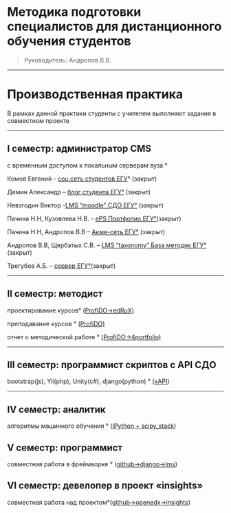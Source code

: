 
#  Методика подготовки специалистов для дистанционного обучения студентов 
> Руководитель: Андропов В.В.


----------
# Производственная практика #
В рамках данной практики студенты с учителем выполняют задания в совместном проекте
					

----------

 I семестр: администратор CMS
-  
с временным доступом к локальным серверам вуза °

Комов Евгений - [соц.сеть студентов ЕГУ](http://sdo.elsu.ru/komov)° (закрыт)

 Демин Александр – [блог студента ЕГУ°](http://sdo.elsu.ru/demin) (закрыт)

 Невзгодин Виктор -[LMS “moodle” СДО ЕГУ°](http://vu.elsu.ru/moodle) (закрыт)

Пачина Н.Н, Кузовлева Н.В. - [ePS Портфолио ЕГУ°](http://vu.elsu.ru/mah)(закрыт) 

Пачина Н.Н, Андропов В.В – [Акме-сеть ЕГУ°](http://vu.elsu.ru/index.php?option=com_community&view=frontpage&Itemid=573) (закрыт)

Андропов В.В, Щербатых С.В. – [LMS “taxonomy” База методик ЕГУ°](http://sdo.elsu.ru/index.php) (закрыт)

Трегубов А.Б.  – [сервер ЕГУ°](http://vu.elsu.ru/index.php?option=com_content&view=category&layout=blog&id=82&Itemid=538)(закрыт)


 

----------
                                 

 II семестр: методист
-  
 проектирование курсов° [ (ProfiDO->edRuX)](http://edrux.ru:18010/)

 преподавание курсов ° [(ProfiDO)](http://profido.org/)
 
 отчет о методической работе ° [(ProfiDO->4portfolio)](http://4portfolio.ru/)
   				  

----------

III семестр: программист скриптов с API СДО
-  
bootstrap(js), Yii(php), Unity(c#), django(python)  ° ([xAPI](https://github.com/elsuru?utf8=%E2%9C%93&query=xapi))
                                      

----------

IV семестр: аналитик
-  
алгоритмы машинного обучения ° ([IPython + scipy_stack](https://github.com/VladAndropov/practics/tree/master/insights))


V семестр: программист
- 
совместная работа в фреймворке ° ([github->django->lms](https://github.com/VladAndropov/lms))
                                     

VI семестр: девелопер в проект «insights» 
- 
совместная работа над проектом°([github->openedx->insights](https://github.com/elsuru))

                                                    
